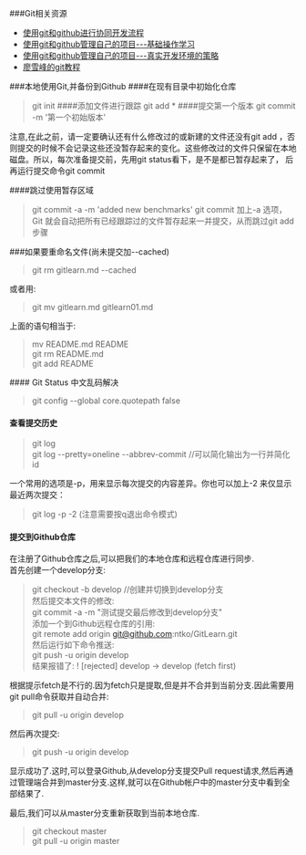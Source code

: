 ###Git相关资源
* [使用git和github进行协同开发流程](http://segmentfault.com/a/1190000002413519)  
* [使用git和github管理自己的项目---基础操作学习](http://segmentfault.com/a/1190000003728094)  
* [使用git和github管理自己的项目---真实开发环境的策略](http://segmentfault.com/a/1190000003739324)  
* [廖雪峰的git教程](http://www.liaoxuefeng.com/wiki/0013739516305929606dd18361248578c67b8067c8c017b000)

###本地使用Git,并备份到Github
####<i class="icon-file"></i>在现有目录中初始化仓库
> git init
####<i class="icon-file"></i>添加文件进行跟踪
> git add *
####<i class="icon-file"></i>提交第一个版本
> git commit -m '第一个初始版本'  

注意,在此之前，请一定要确认还有什么修改过的或新建的文件还没有git add ，否则提交的时候不会记录这些还没暂存起来的变化。这些修改过的文件只保留在本地磁盘。所以，每次准备提交前，先用git status看下，是不是都已暂存起来了， 后再运行提交命令git commit
 
####<i class="icon-file"></i>跳过使用暂存区域
> git commit -a -m 'added new benchmarks'
git commit 加上-a 选项，Git 就会自动把所有已经跟踪过的文件暂存起来一并提交，从而跳过git add 步骤

###如果要重命名文件(尚未提交加--cached)
> git rm gitlearn.md --cached

或者用:
> git mv gitlearn.md gitlearn01.md

上面的语句相当于:

> mv README.md README  
> git rm README.md  
> git add README

####<i class="icon-file"></i> Git Status 中文乱码解决
> git config --global core.quotepath false

#### <i class="icon-file"></i>查看提交历史

> git log  
> git log --pretty=oneline --abbrev-commit //可以简化输出为一行并简化id

一个常用的选项是-p，用来显示每次提交的内容差异。你也可以加上-2 来仅显示最近两次提交：
> git log -p -2 (注意需要按q退出命令模式)

#### <i class="icon-file"></i>提交到Github仓库

在注册了Github仓库之后,可以把我们的本地仓库和远程仓库进行同步.  
首先创建一个develop分支:  
> git checkout -b develop //创建并切换到develop分支  
然后提交本文件的修改:  
> git commit -a -m "测试提交最后修改到develop分支"  
添加一个到Github远程仓库的引用:  
> git remote add origin git@github.com:ntko/GitLearn.git  
然后运行如下命令推送:  
> git push -u origin develop  
结果报错了: ! [rejected]        develop -> develop (fetch first)  

根据提示fetch是不行的.因为fetch只是提取,但是并不合并到当前分支.因此需要用
git pull命令获取并自动合并:
> git pull -u origin develop

然后再次提交:
> git push -u origin develop  

显示成功了.这时,可以登录Github,从develop分支提交Pull request请求,然后再通过管理端合并到master分支.这样,就可以在Github帐户中的master分支中看到全部结果了.

最后,我们可以从master分支重新获取到当前本地仓库.
> git checkout master  
> git pull -u origin master  


